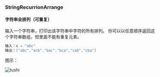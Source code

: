 ### StringRecurrionArrange
#### 字符串全排列（可重复）

输入一个字符串，打印出该字符串中字符的所有排列。
你可以以任意顺序返回这个字符串数组，但里面不能有重复元素。
```java 
输入：s = "abc"
输出：["abc","acb","bac","bca","cab","cba"]

```

图示：

![tushi](E:\idea_java_file\CharArrayPermutation\src\images\tushi.png)

